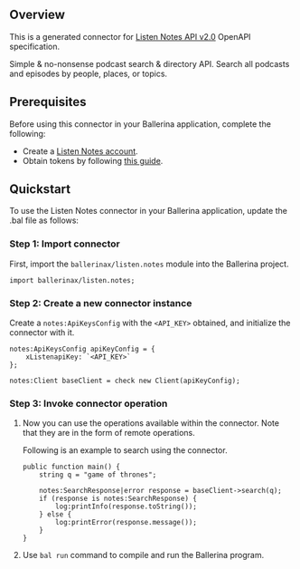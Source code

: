 ## Overview
This is a generated connector for [Listen Notes API v2.0](https://www.listennotes.com/) OpenAPI specification. 

Simple & no-nonsense podcast search & directory API. Search all podcasts and episodes by people, places, or topics.

## Prerequisites

Before using this connector in your Ballerina application, complete the following:

* Create a [Listen Notes account](https://www.listennotes.com/).
* Obtain tokens by following [this guide](https://help.listennotes.com/en/articles/3416436-how-to-get-an-api-token-of-listen-notes-api).

## Quickstart

To use the Listen Notes connector in your Ballerina application, update the .bal file as follows:

### Step 1: Import connector
First, import the `ballerinax/listen.notes` module into the Ballerina project.
```ballerina
import ballerinax/listen.notes;
```

### Step 2: Create a new connector instance
Create a `notes:ApiKeysConfig` with the `<API_KEY>` obtained, and initialize the connector with it.
```ballerina
notes:ApiKeysConfig apiKeyConfig = {
    xListenapiKey: `<API_KEY>`
};

notes:Client baseClient = check new Client(apiKeyConfig);
```

### Step 3: Invoke connector operation
1. Now you can use the operations available within the connector. Note that they are in the form of remote operations.

    Following is an example to search using the connector. 

    ```ballerina
    public function main() {
        string q = "game of thrones";

        notes:SearchResponse|error response = baseClient->search(q);
        if (response is notes:SearchResponse) {
            log:printInfo(response.toString());
        } else {
            log:printError(response.message());
        }
    }
    ``` 

2. Use `bal run` command to compile and run the Ballerina program.

